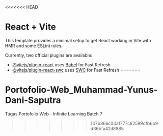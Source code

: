 <<<<<<< HEAD
# React + Vite

This template provides a minimal setup to get React working in Vite with HMR and some ESLint rules.

Currently, two official plugins are available:

- [@vitejs/plugin-react](https://github.com/vitejs/vite-plugin-react/blob/main/packages/plugin-react/README.md) uses [Babel](https://babeljs.io/) for Fast Refresh
- [@vitejs/plugin-react-swc](https://github.com/vitejs/vite-plugin-react-swc) uses [SWC](https://swc.rs/) for Fast Refresh
=======
# Portofolio-Web_Muhammad-Yunus-Dani-Saputra
Tugas Portofolio Web - Infinite Learning Batch 7
>>>>>>> 147b366c04a1777c82599dfb6b9d36bfa42d8885
